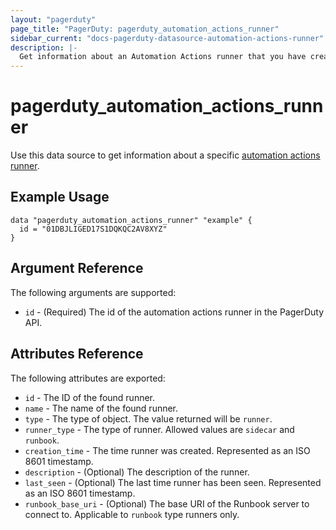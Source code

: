 ```yaml
---
layout: "pagerduty"
page_title: "PagerDuty: pagerduty_automation_actions_runner"
sidebar_current: "docs-pagerduty-datasource-automation-actions-runner"
description: |-
  Get information about an Automation Actions runner that you have created.
---
```


# pagerduty\_automation\_actions\_runner

Use this data source to get information about a specific [automation actions runner][1].

## Example Usage

```hcl
data "pagerduty_automation_actions_runner" "example" {
  id = "01DBJLIGED17S1DQKQC2AV8XYZ" 
}
```

## Argument Reference

The following arguments are supported:

* `id` - (Required) The id of the automation actions runner in the PagerDuty API.

## Attributes Reference

The following attributes are exported:

* `id` - The ID of the found runner.
* `name` - The name of the found runner.
* `type` - The type of object. The value returned will be `runner`.
* `runner_type` - The type of runner. Allowed values are `sidecar` and `runbook`.
* `creation_time` - The time runner was created. Represented as an ISO 8601 timestamp.
* `description` - (Optional) The description of the runner.
* `last_seen` - (Optional) The last time runner has been seen. Represented as an ISO 8601 timestamp.
* `runbook_base_uri` - (Optional) The base URI of the Runbook server to connect to. Applicable to `runbook` type runners only.

[1]: https://developer.pagerduty.com/api-reference/aace61f84cbd0-get-an-automation-action-runner
